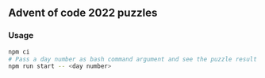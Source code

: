 ## Advent of code 2022 puzzles

### Usage

```bash
npm ci
# Pass a day number as bash command argument and see the puzzle result
npm run start -- <day number>
```
